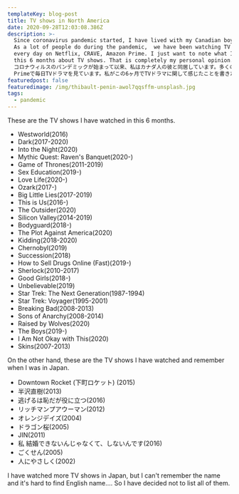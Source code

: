 ```yaml
---
templateKey: blog-post
title: TV shows in North America
date: 2020-09-28T12:03:08.386Z
description: >-
  Since coronavirus pandemic started, I have lived with my Canadian boyfriend.
  As a lot of people do during the pandemic,  we have been watching TV shows
  every day on Netflix, CRAVE, Amazon Prime. I just want to note what I felt in
  this 6 months about TV shows. That is completely my personal opinion.
  コロナウィルスのパンデミックが始まって以来、私はカナダ人の彼と同居しています。多くの人がしているように、私達もNetflix, CRAVE, Amazon
  Primeで毎日TVドラマを見ています。私がこの6ヶ月でTVドラマに関して感じたことを書きたいと思います。あくまでもこれは個人的な意見です。
featuredpost: false
featuredimage: /img/thibault-penin-awol7qqsffm-unsplash.jpg
tags:
  - pandemic
---
```

These are the TV shows I have watched in this 6 months.

* Westworld(2016)
* Dark(2017-2020)
* Into the Night(2020)
* Mythic Quest: Raven's Banquet(2020-)
* Game of Thrones(2011-2019)
* Sex Education(2019-)
* Love Life(2020-)
* Ozark(2017-)
* Big Little Lies(2017-2019)
* This is Us(2016-)
* The Outsider(2020)
* Silicon Valley(2014-2019)
* Bodyguard(2018-)
* The Plot Against America(2020)
* Kidding(2018-2020)
* Chernobyl(2019)
* Succession(2018)
* How to Sell Drugs Online (Fast)(2019-)
* Sherlock(2010-2017)
* Good Girls(2018-)
* Unbelievable(2019)
* Star Trek: The Next Generation(1987-1994)
* Star Trek: Voyager(1995-2001)
* Breaking Bad(2008-2013)
* Sons of Anarchy(2008-2014)
* Raised by Wolves(2020)
* The Boys(2019-)
* I Am Not Okay with This(2020)
* Skins(2007-2013)

On the other hand, these are the TV shows I have watched and remember when I was in Japan.

* Downtown Rocket (下町ロケット) (2015)
* 半沢直樹(2013)
* 逃げるは恥だが役に立つ(2016)
* リッチマンプアウーマン(2012)
* オレンジデイズ(2004)
* ドラゴン桜(2005)
* JIN(2011)
* 私 結婚できないんじゃなくて、しないんです(2016)
* ごくせん(2005)
* 人にやさしく(2002)

I have watched more TV shows in Japan, but I can't remember the name and it's hard to find English name.... So I have decided not to list all of them.
